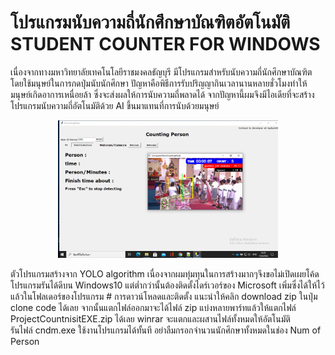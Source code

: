 # โปรแกรมนับความถี่นักศึกษาบัณฑิตอัตโนมัติ STUDENT COUNTER FOR WINDOWS
เนื่องจากทางมหาวิทยาลัยเทคโนโลยีราชมงคลธัญบุรี มีโปรแกรมสำหรับนับความถี่นักศึกษาบัณฑิต
โดยใช้มนุษย์ในการกดปุ่มนับนักศึกษา ปัญหาคือพิธีการรับปริญญากินเวลานานหลายชั่วโมงทำให้มนุษย์เกิดอาการเหนื่อยล้า
ซึ่งจะส่งผลให้การนับความถี่พลาดได้ จากปัญหานี้ผมจึงมีไอเดียที่จะสร้างโปรแกรมนับความถี่อัตโนมัติด้วย AI ขึ้นมาแทนที่การนับด้วยมนุษย์
<p align="center">
  <img src="https://raw.githubusercontent.com/thekem0/countingstudent/main/Image/software1.png" width="70%" title="hover text">
</p>
ตัวโปรแกรมสร้างจาก YOLO algorithm เนื่องจากผมทุ่มทุนในการสร้างมากๆจึงขอไม่เปิดเผยโค้ด โปรแกรมรันได้ดีบน Windows10 แต่ต่ำกว่านั้นต้องติดตั้งไดร์เวอร์ของ Microsoft เพิ่มซึ่งได้ให้ไว้แล้วในโฟลเดอร์ของโปรแกรม
# การดาวน์โหลดและติดตั้ง
แนะนำให้คลิก download zip ในปุ่ม clone code ได้เลย จากนั้นแตกไฟล์ออกมาจะได้ไฟล์ zip แบ่งหลายพาร์ทแล้วให้แตกไฟล์ ProjectCountnisitEXE.zip ได้เลย winrar จะแตกและผสานไฟล์ทั้งหมดให้อัตโนมัติ</br>
รันไฟล์ cndm.exe ใช้งานโปรแกรมได้ทั้นที อย่าลืมกรอกจำนวนนักศึกษาทั้งหมดในช่อง Num of Person
